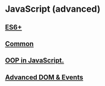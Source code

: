 # JavaScript (advanced)
## [ES6+](./src/es/REAdME.md)
## [Common](./src/common/REAdME.md)
## [OOP in JavaScript.](./src/oop/REAdME.md)
## [Advanced DOM & Events](./src/domAndEvents/REAdME.md)

